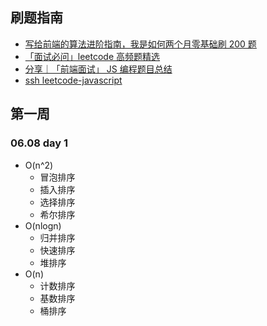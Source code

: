 ## 刷题指南

- [写给前端的算法进阶指南，我是如何两个月零基础刷 200 题](https://juejin.cn/post/6847009772500156429)
- [「面试必问」leetcode 高频题精选](https://juejin.cn/post/6844904183007543310)
- [分享｜「前端面试」 JS 编程题目总结](https://leetcode-cn.com/circle/discuss/SVKmhR/)
- [ssh leetcode-javascript](https://github.com/sl1673495/leetcode-javascript)

## 第一周

### 06.08 day 1

- O(n^2)
  - 冒泡排序
  - 插入排序
  - 选择排序
  - 希尔排序
- O(nlogn)
  - 归并排序
  - 快速排序
  - 堆排序
- O(n)
  - 计数排序
  - 基数排序
  - 桶排序
